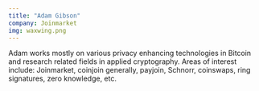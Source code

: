 ```yaml
---
title: "Adam Gibson"
company: Joinmarket
img: waxwing.png
---
```


Adam works mostly on various privacy enhancing technologies in Bitcoin and research related fields in applied cryptography. Areas of interest include: Joinmarket, coinjoin generally, payjoin, Schnorr, coinswaps, ring signatures, zero knowledge, etc.